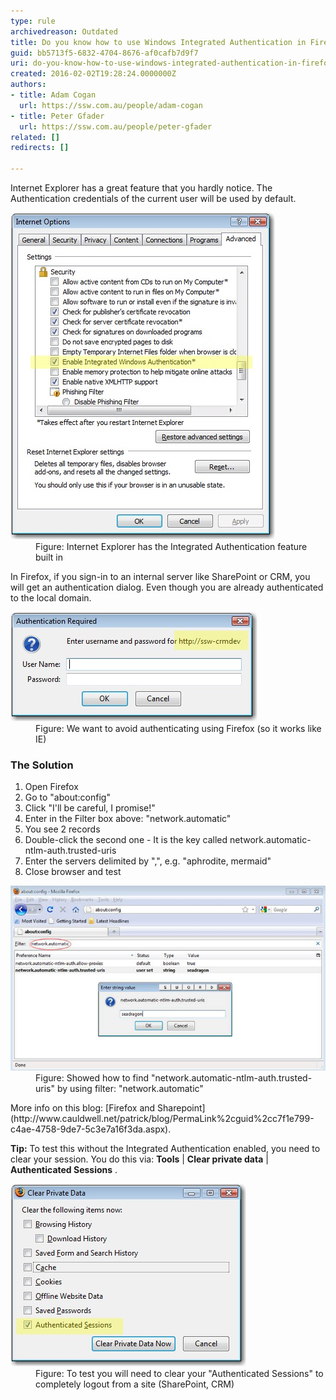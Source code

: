```yaml
---
type: rule
archivedreason: Outdated
title: Do you know how to use Windows Integrated Authentication in Firefox?
guid: bb5713f5-6832-4704-8676-af0cafb7d9f7
uri: do-you-know-how-to-use-windows-integrated-authentication-in-firefox
created: 2016-02-02T19:28:24.0000000Z
authors:
- title: Adam Cogan
  url: https://ssw.com.au/people/adam-cogan
- title: Peter Gfader
  url: https://ssw.com.au/people/peter-gfader
related: []
redirects: []

---
```


Internet Explorer has a great feature that you hardly notice. The Authentication credentials of the current user will be used by default.
<dl class="image"><dt> 
      <img src="ie-integrated.JPG" alt="ie-integrated.JPG"> 
   </dt><dd>Figure: Internet Explorer has the Integrated Authentication feature built in</dd></dl>
In Firefox, if you sign-in to an internal server like SharePoint or CRM, you will get an authentication dialog. Even though you are already authenticated to the local domain.
<dl class="image"><dt><img src="ff-auth1.JPG" alt="ff-auth1.JPG"></dt><dd>Figure: We want to avoid authenticating using Firefox (so it works like IE)</dd></dl>
<!--endintro-->

### The Solution

1. Open Firefox
2. Go to "about:config"
3. Click "I'll be careful, I promise!"
4. Enter in the Filter box above: "network.automatic"
5. You see 2 records
6. Double-click the second one - It is the key called network.automatic-ntlm-auth.trusted-uris
7. Enter the servers delimited by ",", e.g. "aphrodite, mermaid"
8. Close browser and test

<dl class="image"><dt> <img src="ff-auth2.JPG" alt="ff-auth2.JPG"> </dt><dd>Figure: Showed how to find "network.automatic-ntlm-auth.trusted-uris" by using filter: "network.automatic"</dd></dl>
More info on this blog: [Firefox and Sharepoint](http://www.cauldwell.net/patrick/blog/PermaLink%2cguid%2cc7f1e799-c4ae-4758-9de7-5c3e7a16f3da.aspx).

**Tip:** To test this without the Integrated Authentication enabled, you need to clear your session. You do this via:  **Tools** |  **Clear private data** |  **Authenticated Sessions** .
<dl class="image"><dt><img src="ff-auth3.JPG" alt="ff-auth3.JPG" style="width:377px;"></dt><dd>Figure: To test you will need to clear your "Authenticated Sessions" to completely logout from a site (SharePoint, CRM)</dd></dl>
